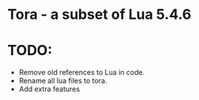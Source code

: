 # Tora - a subset of Lua 5.4.6

# TODO: 
* Remove old references to Lua in code.
* Rename all lua files to tora.
* Add extra features